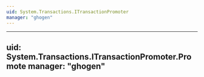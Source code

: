 ```yaml
---
uid: System.Transactions.ITransactionPromoter
manager: "ghogen"
---
```


---
uid: System.Transactions.ITransactionPromoter.Promote
manager: "ghogen"
---
